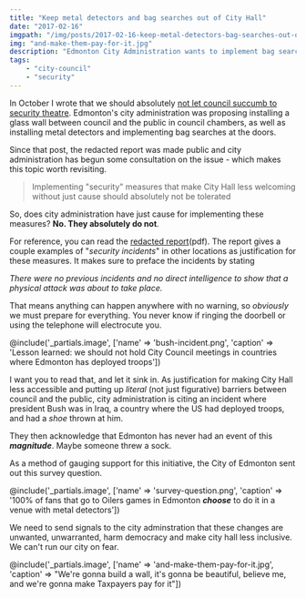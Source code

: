 ```yaml
---
title: "Keep metal detectors and bag searches out of City Hall"
date: "2017-02-16"
imgpath: "/img/posts/2017-02-16-keep-metal-detectors-bag-searches-out-of-city-hall/"
img: "and-make-them-pay-for-it.jpg"
description: "Edmonton City Administration wants to implement bag searches and metal detectors at City Hall, and build a physical wall between Council and the citizens."
tags: 
    - "city-council"
    - "security"
---
```


In October I wrote that we should absolutely [not let council succumb to security theatre](/blog/2016/10/27/no-to-security-theatre/).
Edmonton's city administration was proposing installing a glass wall between council and the public in council chambers, as 
well as installing metal detectors and implementing bag searches at the doors.

Since that post, the redacted report was made public and city administration has begun some consultation on the issue -
which makes this topic worth revisiting.

> Implementing "security" measures that make City Hall less welcoming without just cause should absolutely not be tolerated

So, does city administration have just cause for implementing these measures? **No. They absolutely do not**.

For reference, you can read the [redacted report](/pdf/2017-02-16-keep-metal-detectors-bag-searches-out-of-city-hall/redacted-report.pdf)(pdf). The report gives a 
couple examples of "_security incidents_" in other locations as justification for these measures. It makes sure to preface
the incidents by stating 

<div class="council-motion">
<em>There were no previous incidents and no direct intelligence to show that a physical attack was about to take place.</em>
</div>

That means anything can happen anywhere with no warning, so _obviously_ we must prepare for everything. 
You never know if ringing the doorbell or using the telephone will electrocute you.

@include('_partials.image', ['name' => 'bush-incident.png', 'caption' => 'Lesson learned: we should not hold City Council meetings in countries where Edmonton has deployed troops'])

I want you to read that, and let it sink in. As justification for making City Hall less accessible and putting up _literal_
(not just figurative) barriers between council and the public, city administration is citing an incident where president Bush was in
Iraq, a country where the US had deployed troops, and had a _shoe_ thrown at him.

They then acknowledge that Edmonton has never had an event of this **_magnitude_**. Maybe someone threw a sock.

As a method of gauging support for this initiative, the City of Edmonton sent out this survey question.

@include('_partials.image', ['name' => 'survey-question.png', 'caption' => '100% of fans that go to Oilers games in Edmonton **_choose_** to do it in a venue with metal detectors'])

We need to send signals to the city adminstration that these changes are unwanted, unwarranted, harm democracy and make city hall less inclusive.
We can't run our city on fear.

@include('_partials.image', ['name' => 'and-make-them-pay-for-it.jpg', 'caption' => "We're gonna build a wall, it's gonna be beautiful, believe me, and we're gonna make Taxpayers pay for it"])
